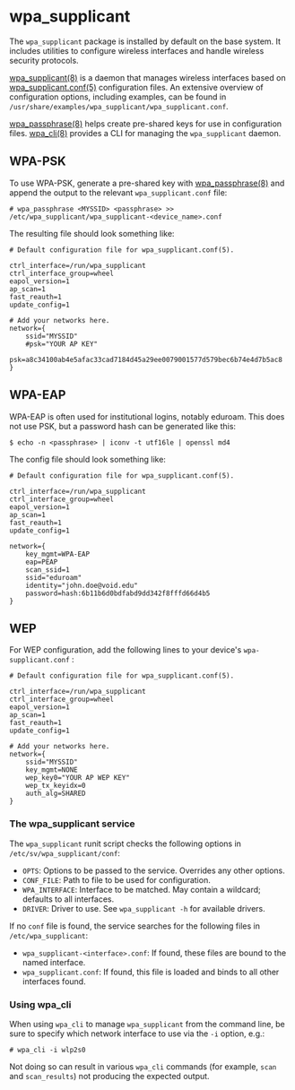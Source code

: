 # wpa_supplicant

The `wpa_supplicant` package is installed by default on the base system. It
includes utilities to configure wireless interfaces and handle wireless security
protocols.

[wpa_supplicant(8)](https://man.voidlinux.org/wpa_supplicant.8) is a daemon that
manages wireless interfaces based on
[wpa_supplicant.conf(5)](https://man.voidlinux.org/wpa_supplicant.conf.5)
configuration files. An extensive overview of configuration options, including
examples, can be found in
`/usr/share/examples/wpa_supplicant/wpa_supplicant.conf`.

[wpa_passphrase(8)](https://man.voidlinux.org/wpa_passphrase.8) helps create
pre-shared keys for use in configuration files.
[wpa_cli(8)](https://man.voidlinux.org/wpa_cli.8) provides a CLI for managing
the `wpa_supplicant` daemon.

## WPA-PSK

To use WPA-PSK, generate a pre-shared key with
[wpa_passphrase(8)](https://man.voidlinux.org/wpa_passphrase.8) and append the
output to the relevant `wpa_supplicant.conf` file:

```
# wpa_passphrase <MYSSID> <passphrase> >> /etc/wpa_supplicant/wpa_supplicant-<device_name>.conf
```

The resulting file should look something like:

```
# Default configuration file for wpa_supplicant.conf(5).

ctrl_interface=/run/wpa_supplicant
ctrl_interface_group=wheel
eapol_version=1
ap_scan=1
fast_reauth=1
update_config=1

# Add your networks here.
network={
    ssid="MYSSID"
    #psk="YOUR AP KEY"
    psk=a8c34100ab4e5afac33cad7184d45a29ee0079001577d579bec6b74e4d7b5ac8
}
```

## WPA-EAP

WPA-EAP is often used for institutional logins, notably eduroam. This does not
use PSK, but a password hash can be generated like this:

```
$ echo -n <passphrase> | iconv -t utf16le | openssl md4
```

The config file should look something like:

```
# Default configuration file for wpa_supplicant.conf(5).

ctrl_interface=/run/wpa_supplicant
ctrl_interface_group=wheel
eapol_version=1
ap_scan=1
fast_reauth=1
update_config=1

network={
	key_mgmt=WPA-EAP
	eap=PEAP
	scan_ssid=1
	ssid="eduroam"
	identity="john.doe@void.edu"
	password=hash:6b11b6d0bdfabd9dd342f8fffd66d4b5
}
```

## WEP

For WEP configuration, add the following lines to your device's
`wpa-supplicant.conf` :

```
# Default configuration file for wpa_supplicant.conf(5).

ctrl_interface=/run/wpa_supplicant
ctrl_interface_group=wheel
eapol_version=1
ap_scan=1
fast_reauth=1
update_config=1

# Add your networks here.
network={
    ssid="MYSSID"
    key_mgmt=NONE
    wep_key0="YOUR AP WEP KEY"
    wep_tx_keyidx=0
    auth_alg=SHARED
}
```

### The wpa_supplicant service

The `wpa_supplicant` runit script checks the following options in
`/etc/sv/wpa_supplicant/conf`:

- `OPTS`: Options to be passed to the service. Overrides any other options.
- `CONF_FILE`: Path to file to be used for configuration.
- `WPA_INTERFACE`: Interface to be matched. May contain a wildcard; defaults to
  all interfaces.
- `DRIVER`: Driver to use. See `wpa_supplicant -h` for available drivers.

If no `conf` file is found, the service searches for the following files in
`/etc/wpa_supplicant`:

- `wpa_supplicant-<interface>.conf`: If found, these files are bound to the
   named interface.
- `wpa_supplicant.conf`: If found, this file is loaded and binds to all other
   interfaces found.

### Using wpa_cli

When using `wpa_cli` to manage `wpa_supplicant` from the command line, be sure
to specify which network interface to use via the `-i` option, e.g.:

```
# wpa_cli -i wlp2s0
```

Not doing so can result in various `wpa_cli` commands (for example, `scan` and
`scan_results`) not producing the expected output.
